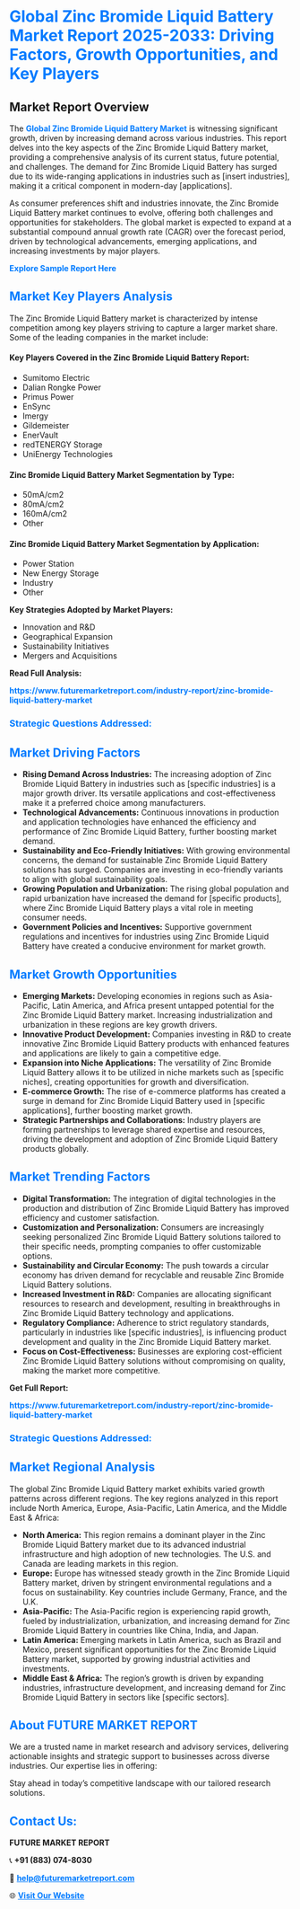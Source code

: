 <h1 style="color: #007BFF;">Global Zinc Bromide Liquid Battery Market Report 2025-2033: Driving Factors, Growth Opportunities, and Key Players</h1>

<section id="overview">
<h2>Market Report Overview</h2>
<p>The <a href="https://www.futuremarketreport.com/industry-report/zinc-bromide-liquid-battery-market" style="color: #007BFF; text-decoration: none;"><strong>Global Zinc Bromide Liquid Battery Market</strong></a> is witnessing significant growth, driven by increasing demand across various industries. This report delves into the key aspects of the Zinc Bromide Liquid Battery market, providing a comprehensive analysis of its current status, future potential, and challenges. The demand for Zinc Bromide Liquid Battery has surged due to its wide-ranging applications in industries such as [insert industries], making it a critical component in modern-day [applications].</p>
<p>As consumer preferences shift and industries innovate, the Zinc Bromide Liquid Battery market continues to evolve, offering both challenges and opportunities for stakeholders. The global market is expected to expand at a substantial compound annual growth rate (CAGR) over the forecast period, driven by technological advancements, emerging applications, and increasing investments by major players.</p>
</section>

<section id="overview">
<p><a href="https://www.futuremarketreport.com/request-sample/reportId=92769" style="color: #007BFF; text-decoration: none;"><strong>Explore Sample Report Here</strong></a></p>
</section>

<section id="key-players">
<h2 style="color: #007BFF;">Market Key Players Analysis</h2>
<p>The Zinc Bromide Liquid Battery market is characterized by intense competition among key players striving to capture a larger market share. Some of the leading companies in the market include:</p>
<h4>Key Players Covered in the Zinc Bromide Liquid Battery Report:</h4>
<ul><li>Sumitomo Electric</li><li>Dalian Rongke Power</li><li>Primus Power</li><li>EnSync</li><li>Imergy</li><li>Gildemeister</li><li>EnerVault</li><li>redTENERGY Storage</li><li>UniEnergy Technologies</li></ul>
<h4>Zinc Bromide Liquid Battery Market Segmentation by Type:</h4>
<ul><li>50mA/cm2</li><li>80mA/cm2</li><li>160mA/cm2</li><li>Other</li></ul>

<h4>Zinc Bromide Liquid Battery Market Segmentation by Application:</h4>
<ul><li>Power Station</li><li>New Energy Storage</li><li>Industry</li><li>Other</li></ul>
<p><strong>Key Strategies Adopted by Market Players:</strong></p>
<ul>
<li>Innovation and R&D</li>
<li>Geographical Expansion</li>
<li>Sustainability Initiatives</li>
<li>Mergers and Acquisitions</li>
</ul>
</section>

<section>
<p><strong>Read Full Analysis: </strong></p><a href="https://www.futuremarketreport.com/industry-report/zinc-bromide-liquid-battery-market" style="color: #007BFF; text-decoration: none;"><strong>https://www.futuremarketreport.com/industry-report/zinc-bromide-liquid-battery-market</strong></a>
<h3 style="color: #007BFF;">Strategic Questions Addressed:</h3>
</section>

<section id="driving-factors">
<h2 style="color: #007BFF;">Market Driving Factors</h2>
<ul>
<li><strong>Rising Demand Across Industries:</strong> The increasing adoption of Zinc Bromide Liquid Battery in industries such as [specific industries] is a major growth driver. Its versatile applications and cost-effectiveness make it a preferred choice among manufacturers.</li>
<li><strong>Technological Advancements:</strong> Continuous innovations in production and application technologies have enhanced the efficiency and performance of Zinc Bromide Liquid Battery, further boosting market demand.</li>
<li><strong>Sustainability and Eco-Friendly Initiatives:</strong> With growing environmental concerns, the demand for sustainable Zinc Bromide Liquid Battery solutions has surged. Companies are investing in eco-friendly variants to align with global sustainability goals.</li>
<li><strong>Growing Population and Urbanization:</strong> The rising global population and rapid urbanization have increased the demand for [specific products], where Zinc Bromide Liquid Battery plays a vital role in meeting consumer needs.</li>
<li><strong>Government Policies and Incentives:</strong> Supportive government regulations and incentives for industries using Zinc Bromide Liquid Battery have created a conducive environment for market growth.</li>
</ul>
</section>

<section id="growth-opportunities">
<h2 style="color: #007BFF;">Market Growth Opportunities</h2>
<ul>
<li><strong>Emerging Markets:</strong> Developing economies in regions such as Asia-Pacific, Latin America, and Africa present untapped potential for the Zinc Bromide Liquid Battery market. Increasing industrialization and urbanization in these regions are key growth drivers.</li>
<li><strong>Innovative Product Development:</strong> Companies investing in R&D to create innovative Zinc Bromide Liquid Battery products with enhanced features and applications are likely to gain a competitive edge.</li>
<li><strong>Expansion into Niche Applications:</strong> The versatility of Zinc Bromide Liquid Battery allows it to be utilized in niche markets such as [specific niches], creating opportunities for growth and diversification.</li>
<li><strong>E-commerce Growth:</strong> The rise of e-commerce platforms has created a surge in demand for Zinc Bromide Liquid Battery used in [specific applications], further boosting market growth.</li>
<li><strong>Strategic Partnerships and Collaborations:</strong> Industry players are forming partnerships to leverage shared expertise and resources, driving the development and adoption of Zinc Bromide Liquid Battery products globally.</li>
</ul>
</section>

<section id="trending-factors">
<h2 style="color: #007BFF;">Market Trending Factors</h2>
<ul>
<li><strong>Digital Transformation:</strong> The integration of digital technologies in the production and distribution of Zinc Bromide Liquid Battery has improved efficiency and customer satisfaction.</li>
<li><strong>Customization and Personalization:</strong> Consumers are increasingly seeking personalized Zinc Bromide Liquid Battery solutions tailored to their specific needs, prompting companies to offer customizable options.</li>
<li><strong>Sustainability and Circular Economy:</strong> The push towards a circular economy has driven demand for recyclable and reusable Zinc Bromide Liquid Battery solutions.</li>
<li><strong>Increased Investment in R&D:</strong> Companies are allocating significant resources to research and development, resulting in breakthroughs in Zinc Bromide Liquid Battery technology and applications.</li>
<li><strong>Regulatory Compliance:</strong> Adherence to strict regulatory standards, particularly in industries like [specific industries], is influencing product development and quality in the Zinc Bromide Liquid Battery market.</li>
<li><strong>Focus on Cost-Effectiveness:</strong> Businesses are exploring cost-efficient Zinc Bromide Liquid Battery solutions without compromising on quality, making the market more competitive.</li>
</ul>
</section>

<section>
<p><strong>Get Full Report: </strong></p><a href="https://www.futuremarketreport.com/industry-report/zinc-bromide-liquid-battery-market" style="color: #007BFF; text-decoration: none;"><strong>https://www.futuremarketreport.com/industry-report/zinc-bromide-liquid-battery-market</strong></a>
<h3 style="color: #007BFF;">Strategic Questions Addressed:</h3>
</section>


<section id="regional-analysis">
<h2 style="color: #007BFF;">Market Regional Analysis</h2>
<p>The global Zinc Bromide Liquid Battery market exhibits varied growth patterns across different regions. The key regions analyzed in this report include North America, Europe, Asia-Pacific, Latin America, and the Middle East & Africa:</p>
<ul>
<li><strong>North America:</strong> This region remains a dominant player in the Zinc Bromide Liquid Battery market due to its advanced industrial infrastructure and high adoption of new technologies. The U.S. and Canada are leading markets in this region.</li>
<li><strong>Europe:</strong> Europe has witnessed steady growth in the Zinc Bromide Liquid Battery market, driven by stringent environmental regulations and a focus on sustainability. Key countries include Germany, France, and the U.K.</li>
<li><strong>Asia-Pacific:</strong> The Asia-Pacific region is experiencing rapid growth, fueled by industrialization, urbanization, and increasing demand for Zinc Bromide Liquid Battery in countries like China, India, and Japan.</li>
<li><strong>Latin America:</strong> Emerging markets in Latin America, such as Brazil and Mexico, present significant opportunities for the Zinc Bromide Liquid Battery market, supported by growing industrial activities and investments.</li>
<li><strong>Middle East & Africa:</strong> The region’s growth is driven by expanding industries, infrastructure development, and increasing demand for Zinc Bromide Liquid Battery in sectors like [specific sectors].</li>
</ul>
</section>

<footer>
<h2 style="color: #007BFF;">About FUTURE MARKET REPORT</h2>
<p>We are a trusted name in market research and advisory services, delivering actionable insights and strategic support to businesses across diverse industries. Our expertise lies in offering:</p>

<p>Stay ahead in today’s competitive landscape with our tailored research solutions.</p>

<h2 style="color: #007BFF;">Contact Us:</h2>
<p><strong>FUTURE MARKET REPORT</strong></p>
<p>📞 <strong>+91 (883) 074-8030</strong></p>
<p>📧 <strong><a href="mailto:help@futuremarketreport.com" style="color: #007BFF;">help@futuremarketreport.com</a></strong></p>
<p>🌐 <strong><a href="https://www.futuremarketreport.com/" style="color: #007BFF;">Visit Our Website</a></strong></p>
</footer>